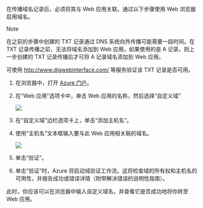 在传播域名记录后，必须将其与 Web 应用关联。通过以下步骤使用 Web 浏览器启用域名。

> [!NOTE]
> 在之前的步骤中创建的 TXT 记录通过 DNS 系统向外传播可能需要一段时间。在 TXT 记录传播之前，无法将域名添加到 Web 应用。如果使用的是 A 记录，则上一步创建的 TXT 记录传播后才可将 A 记录域名添加到 Web 应用。
>
> 可使用 <a href="http://www.digwebinterface.com/">http://www.digwebinterface.com/</a> 等服务验证该 TXT 记录是否可用。

1. 在浏览器中，打开 [Azure 门户](https://portal.azure.cn)。

2. 在“Web 应用”选项卡中，单击 Web 应用的名称，然后选择“自定义域”

    ![](./media/custom-dns-web-site/dncmntask-cname-6.png)

3. 在“自定义域”边栏选项卡上，单击“添加主机名”。

4. 使用“主机名”文本框输入要与此 Web 应用相关联的域名。

    ![](./media/custom-dns-web-site/add-custom-domain.png)

6.  单击“验证”。

7.  单击“验证”时，Azure 将启动域验证工作流。这将检查域的所有权和主机名的可用性，并报告成功或错误详情（附带解决错误的说明性指南）。

此时，你应该可以在浏览器中输入自定义域名，并查看它是否成功地将你转至 Web 应用。

<!---HONumber=Mooncake_0926_2016-->